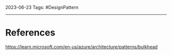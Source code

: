 2023-06-23
Tags: #DesignPattern 




---
# References

https://learn.microsoft.com/en-us/azure/architecture/patterns/bulkhead